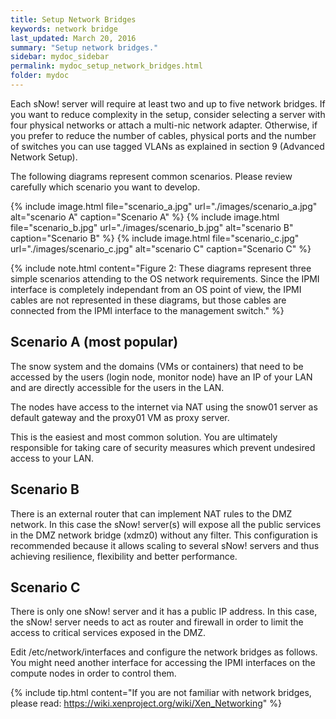 ```yaml
---
title: Setup Network Bridges
keywords: network bridge
last_updated: March 20, 2016
summary: "Setup network bridges."
sidebar: mydoc_sidebar
permalink: mydoc_setup_network_bridges.html
folder: mydoc
---
```


Each sNow! server will require at least two and up to five network bridges. If you want to reduce complexity in the setup, consider selecting a server with four physical networks or attach a multi-nic network adapter. Otherwise, if you prefer to reduce the number of cables, physical ports and the number of switches you can use tagged VLANs as explained in section 9 (Advanced Network Setup).

The following diagrams represent common scenarios. Please review carefully which scenario you want to develop.

{% include image.html file="scenario_a.jpg" url="./images/scenario_a.jpg" alt="scenario A" caption="Scenario A" %}
{% include image.html file="scenario_b.jpg" url="./images/scenario_b.jpg" alt="scenario B" caption="Scenario B" %}
{% include image.html file="scenario_c.jpg" url="./images/scenario_c.jpg" alt="scenario C" caption="Scenario C" %}

{% include note.html content="Figure 2: These diagrams represent three simple scenarios attending to the OS network requirements. Since the IPMI interface is completely independant from an OS point of view, the IPMI cables are not represented in these diagrams, but those cables are connected from the IPMI interface to the management switch." %}


## Scenario A (most popular)
The snow system and the domains (VMs or containers) that need to be accessed by the users (login node, monitor node) have an IP of your LAN and are directly accessible for the users in the LAN.

The nodes have access to the internet via NAT using the snow01 server as default gateway and the proxy01 VM as proxy server.

This is the easiest and most common solution. You are ultimately responsible for taking care of security measures which prevent undesired access to your LAN.

## Scenario B
There is an external router that can implement NAT rules to the DMZ network. In this case the sNow! server(s) will expose all the public services in the DMZ network bridge (xdmz0) without any filter. This configuration is recommended because it allows scaling to several sNow! servers and thus achieving resilience, flexibility and better performance.

## Scenario C
There is only one sNow! server and it has a public IP address. In this case, the sNow! server needs to act as router and firewall in order to limit the access to critical services exposed in the DMZ.

Edit /etc/network/interfaces and configure the network bridges as follows. You might need another interface for accessing the IPMI interfaces on the compute nodes in order to control them.

{% include tip.html content="If you are not familiar with network bridges, please read: https://wiki.xenproject.org/wiki/Xen_Networking" %}
